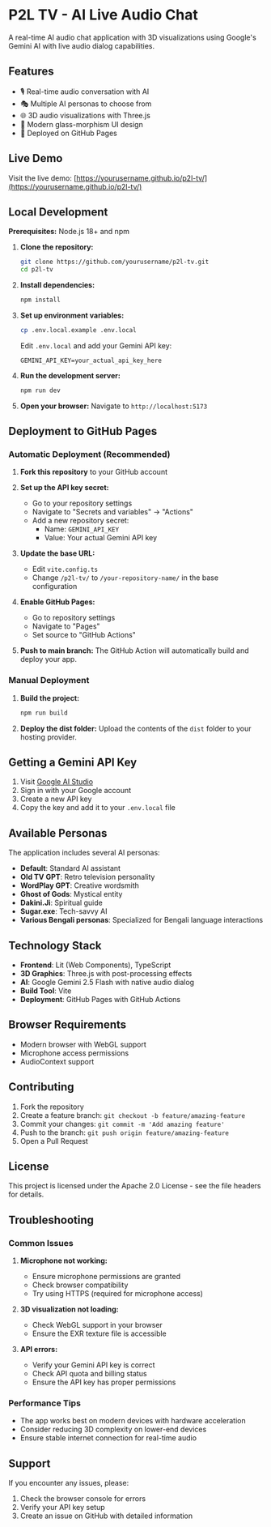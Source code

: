 # P2L TV - AI Live Audio Chat

A real-time AI audio chat application with 3D visualizations using Google's Gemini AI with live audio dialog capabilities.

## Features

- 🎙️ Real-time audio conversation with AI
- 🎭 Multiple AI personas to choose from
- 🌐 3D audio visualizations with Three.js
- 🎨 Modern glass-morphism UI design
- 🚀 Deployed on GitHub Pages

## Live Demo

Visit the live demo: [https://yourusername.github.io/p2l-tv/](https://yourusername.github.io/p2l-tv/)

## Local Development

**Prerequisites:** Node.js 18+ and npm

1. **Clone the repository:**
   ```bash
   git clone https://github.com/yourusername/p2l-tv.git
   cd p2l-tv
   ```

2. **Install dependencies:**
   ```bash
   npm install
   ```

3. **Set up environment variables:**
   ```bash
   cp .env.local.example .env.local
   ```
   Edit `.env.local` and add your Gemini API key:
   ```
   GEMINI_API_KEY=your_actual_api_key_here
   ```

4. **Run the development server:**
   ```bash
   npm run dev
   ```

5. **Open your browser:**
   Navigate to `http://localhost:5173`

## Deployment to GitHub Pages

### Automatic Deployment (Recommended)

1. **Fork this repository** to your GitHub account

2. **Set up the API key secret:**
   - Go to your repository settings
   - Navigate to "Secrets and variables" → "Actions"
   - Add a new repository secret:
     - Name: `GEMINI_API_KEY`
     - Value: Your actual Gemini API key

3. **Update the base URL:**
   - Edit `vite.config.ts`
   - Change `/p2l-tv/` to `/your-repository-name/` in the base configuration

4. **Enable GitHub Pages:**
   - Go to repository settings
   - Navigate to "Pages"
   - Set source to "GitHub Actions"

5. **Push to main branch:**
   The GitHub Action will automatically build and deploy your app.

### Manual Deployment

1. **Build the project:**
   ```bash
   npm run build
   ```

2. **Deploy the dist folder:**
   Upload the contents of the `dist` folder to your hosting provider.

## Getting a Gemini API Key

1. Visit [Google AI Studio](https://aistudio.google.com/)
2. Sign in with your Google account
3. Create a new API key
4. Copy the key and add it to your `.env.local` file

## Available Personas

The application includes several AI personas:
- **Default**: Standard AI assistant
- **Old TV GPT**: Retro television personality
- **WordPlay GPT**: Creative wordsmith
- **Ghost of Gods**: Mystical entity
- **Dakini.Ji**: Spiritual guide
- **Sugar.exe**: Tech-savvy AI
- **Various Bengali personas**: Specialized for Bengali language interactions

## Technology Stack

- **Frontend**: Lit (Web Components), TypeScript
- **3D Graphics**: Three.js with post-processing effects
- **AI**: Google Gemini 2.5 Flash with native audio dialog
- **Build Tool**: Vite
- **Deployment**: GitHub Pages with GitHub Actions

## Browser Requirements

- Modern browser with WebGL support
- Microphone access permissions
- AudioContext support

## Contributing

1. Fork the repository
2. Create a feature branch: `git checkout -b feature/amazing-feature`
3. Commit your changes: `git commit -m 'Add amazing feature'`
4. Push to the branch: `git push origin feature/amazing-feature`
5. Open a Pull Request

## License

This project is licensed under the Apache 2.0 License - see the file headers for details.

## Troubleshooting

### Common Issues

1. **Microphone not working:**
   - Ensure microphone permissions are granted
   - Check browser compatibility
   - Try using HTTPS (required for microphone access)

2. **3D visualization not loading:**
   - Check WebGL support in your browser
   - Ensure the EXR texture file is accessible

3. **API errors:**
   - Verify your Gemini API key is correct
   - Check API quota and billing status
   - Ensure the API key has proper permissions

### Performance Tips

- The app works best on modern devices with hardware acceleration
- Consider reducing 3D complexity on lower-end devices
- Ensure stable internet connection for real-time audio

## Support

If you encounter any issues, please:
1. Check the browser console for errors
2. Verify your API key setup
3. Create an issue on GitHub with detailed information
